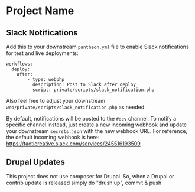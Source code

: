# Project Name


## Slack Notifications

Add this to your downstream `pantheon.yml` file to enable Slack notifications for test and live deployments:

    workflows:
      deploy:
        after:
            - type: webphp
              description: Post to Slack after deploy
              script: private/scripts/slack_notification.php

Also feel free to adjust your downstream `web/private/scripts/slack_notification.php` as needed. 

By default, notifications will be posted to the `#dev` channel. To notify a specific channel instead, just create a new incoming webhook and update your downstream `secrets.json` with the new webhook URL. For reference, the default incoming webhook is here: https://taoticreative.slack.com/services/245516193509


## Drupal Updates ##

This project does not use composer for Drupal. So, when a Drupal or contrib update is released simply do "drush up", commit & push